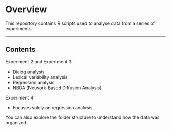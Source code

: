 
Overview
=========================

This repository contains R scripts used to analyse data from a series of experiments.

-------------------------
Contents
-------------------------

Experiment 2 and Experiment 3:
  - Dialog analysis
  - Lexical variability analysis
  - Regression analysis
  - NBDA (Network-Based Diffusion Analysis)

Experiment 4:
  - Focuses solely on regression analysis.

You can also explore the folder structure to understand how the data was organized.